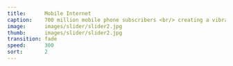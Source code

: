 ```yaml
---
title:      Mobile Internet
caption:    700 million mobile phone subscribers <br/> creating a vibrant social space and commercial market 
image:      images/slider/slider2.jpg
thumb:      images/slider/slider2.jpg
transition: fade
speed:      300
sort:       2
---
```

